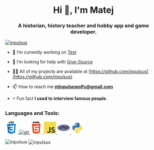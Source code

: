 <h1 align="center">Hi 👋, I'm Matej</h1>
<h3 align="center">A historian, history teacher and hobby app and game developer.</h3>

<p align="left"> <a href="https://github.com/ryo-ma/github-profile-trophy"><img src="https://github-profile-trophy.vercel.app/?username=inpulsus" alt="inpulsus" /></a> </p>

- 🔭 I’m currently working on [Test](https://github.com/inpulsus/Test)

- 🤝 I’m looking for help with [Give-Source](https://github.com/inpulsus/Give-Source)

- 👨‍💻 All of my projects are available at [https://github.com/inpulsus](https://github.com/inpulsus)

- 📫 How to reach me **ntinpulsewolfy@gmail.com**

- ⚡ Fun fact **I used to interview famous people.**


<p align="left">
</p>

<h3 align="left">Languages and Tools:</h3>
<p align="left"> <a href="https://www.w3schools.com/css/" target="_blank" rel="noreferrer"> <img src="https://raw.githubusercontent.com/devicons/devicon/master/icons/css3/css3-original-wordmark.svg" alt="css3" width="40" height="40"/> </a> <a href="https://git-scm.com/" target="_blank" rel="noreferrer"> <img src="https://www.vectorlogo.zone/logos/git-scm/git-scm-icon.svg" alt="git" width="40" height="40"/> </a> <a href="https://www.w3.org/html/" target="_blank" rel="noreferrer"> <img src="https://raw.githubusercontent.com/devicons/devicon/master/icons/html5/html5-original-wordmark.svg" alt="html5" width="40" height="40"/> </a> <a href="https://developer.mozilla.org/en-US/docs/Web/JavaScript" target="_blank" rel="noreferrer"> <img src="https://raw.githubusercontent.com/devicons/devicon/master/icons/javascript/javascript-original.svg" alt="javascript" width="40" height="40"/> </a> <a href="https://www.php.net" target="_blank" rel="noreferrer"> <img src="https://raw.githubusercontent.com/devicons/devicon/master/icons/php/php-original.svg" alt="php" width="40" height="40"/> </a> <a href="https://www.python.org" target="_blank" rel="noreferrer"> <img src="https://raw.githubusercontent.com/devicons/devicon/master/icons/python/python-original.svg" alt="python" width="40" height="40"/> </a> </p>

<p><img align="left" src="https://github-readme-stats.vercel.app/api/top-langs?username=inpulsus&show_icons=true&locale=en&layout=compact" alt="inpulsus" /></p>

<p>&nbsp;<img align="center" src="https://github-readme-stats.vercel.app/api?username=inpulsus&show_icons=true&locale=en" alt="inpulsus" /></p>
